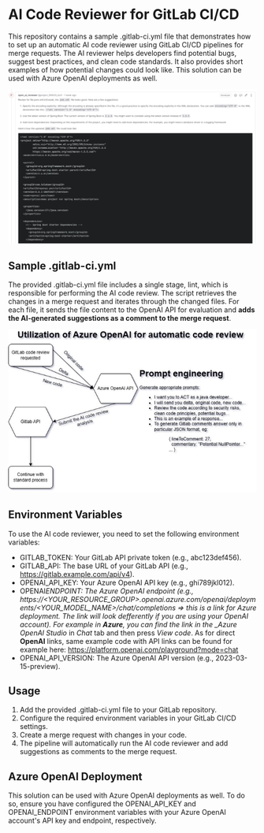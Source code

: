 # AI Code Reviewer for GitLab CI/CD

This repository contains a sample .gitlab-ci.yml file that demonstrates how to set up an automatic AI code reviewer using GitLab CI/CD pipelines for merge requests. The AI reviewer helps developers find potential bugs, suggest best practices, and clean code standards. It also provides short examples of how potential changes could look like. This solution can be used with Azure OpenAI deployments as well.

![ai_code_reviewer.png](ai_code_reviewer.png)

## Sample .gitlab-ci.yml

The provided .gitlab-ci.yml file includes a single stage, lint, which is responsible for performing the AI code review. The script retrieves the changes in a merge request and iterates through the changed files. For each file, it sends the file content to the OpenAI API for evaluation and **adds the AI-generated suggestions as a comment to the merge request**.

![gitlab ai code review diagram](gitlab_ai_code_review.jpg)

## Environment Variables

To use the AI code reviewer, you need to set the following environment variables:

- GITLAB_TOKEN: Your GitLab API private token (e.g., abc123def456).
- GITLAB_API: The base URL of your GitLab API (e.g., https://gitlab.example.com/api/v4).
- OPENAI_API_KEY: Your Azure OpenAI API key (e.g., ghi789jkl012).
- OPENAI*ENDPOINT: The Azure OpenAI endpoint (e.g., https://<YOUR_RESOURCE_GROUP>.openai.azure.com/openai/deployments/<YOUR_MODEL_NAME>/chat/completions => this is a link for Azure deployment. The link will look defferently if you are using your OpenAI account). For example in **Azure**, you can find the link in the \_Azure OpenAI Studio* in _Chat_ tab and then press _View code_. As for direct **OpenAI** links, same example code with API links can be found for example here: https://platform.openai.com/playground?mode=chat
- OPENAI_API_VERSION: The Azure OpenAI API version (e.g., 2023-03-15-preview).

## Usage

1. Add the provided .gitlab-ci.yml file to your GitLab repository.
2. Configure the required environment variables in your GitLab CI/CD settings.
3. Create a merge request with changes in your code.
4. The pipeline will automatically run the AI code reviewer and add suggestions as comments to the merge request.

## Azure OpenAI Deployment

This solution can be used with Azure OpenAI deployments as well. To do so, ensure you have configured the OPENAI_API_KEY and OPENAI_ENDPOINT environment variables with your Azure OpenAI account's API key and endpoint, respectively.
